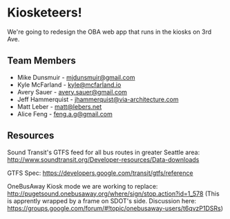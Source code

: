# Kiosketeers!

We're going to redesign the OBA web app that runs in the kiosks on 3rd Ave.

## Team Members

- Mike Dunsmuir - mjdunsmuir@gmail.com
- Kyle McFarland - kyle@mcfarland.io 
- Avery Sauer - avery.sauer@gmail.com
- Jeff Hammerquist - jhammerquist@via-architecture.com
- Matt Leber - matt@lebers.net
- Alice Feng - feng.a.g@gmail.com

## Resources

Sound Transit's GTFS feed for all bus routes in greater Seattle area:
http://www.soundtransit.org/Developer-resources/Data-downloads

GTFS Spec:
https://developers.google.com/transit/gtfs/reference

OneBusAway Kiosk mode we are working to replace:
http://pugetsound.onebusaway.org/where/sign/stop.action?id=1_578
  (This is apprently wrapped by a frame on SDOT's side.
   Discussion here: https://groups.google.com/forum/#!topic/onebusaway-users/t6qvzP1DSRs)

